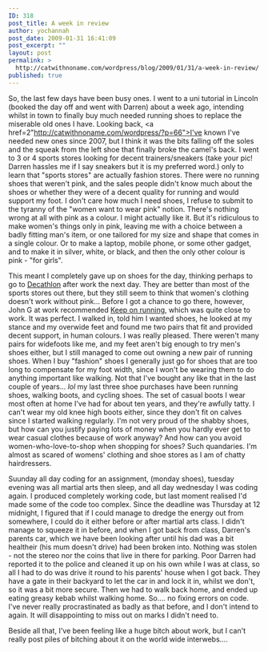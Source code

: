 ```yaml
---
ID: 318
post_title: A week in review
author: yochannah
post_date: 2009-01-31 16:41:09
post_excerpt: ""
layout: post
permalink: >
  http://catwithnoname.com/wordpress/blog/2009/01/31/a-week-in-review/
published: true
---
```

So, the last few days have been busy ones. I went to a uni tutorial in Lincoln (booked the day off and went with Darren) about a week ago, intending whilst in town to finally buy much needed running shoes to replace the miserable old ones I have. Looking back, <a href=2"http://catwithnoname.com/wordpress/?p=66">I've known I've needed new ones since 2007</a>, but I think it was the bits falling off the soles and the squeak from the left shoe that finally broke the camel's back. I went to 3 or 4 sports stores looking for decent trainers/sneakers (take your pic! Darren hassles me if I say sneakers but it is my preferred word.) only to learn that "sports stores" are actually fashion stores. There were no running shoes that weren't pink, and the sales people didn't know much about the shoes or whether they were of a decent quality for running and would support my foot. I don't care how much I need shoes, I refuse to submit to the tyranny of the "women want to wear pink" notion. There's nothing wrong at all with pink as a colour. I might actually like it. But it's ridiculous to make women's things only in pink, leaving me with a choice between a badly fitting man's item, or one tailored for my size and shape that comes in a single colour. Or to make a laptop,  mobile phone, or some other gadget, and to make it in silver, white, or black, and then the only other colour is pink - "for girls". 

This meant I completely gave up on shoes for the day, thinking perhaps to go to <a href="http://www.decathlon.co.uk/EN/">Decathlon</a> after work the next day. They are better than most of the sports stores out there, but they still seem to think that women's clothing doesn't work without pink... Before I got a chance to go there, however, John G at work recommended <a href="http://www.keep-on-running.co.uk/">Keep on running</a>, which was quite close to work. It was perfect. I walked in, told him I wanted shoes, he looked at my stance and my overwide feet and found me two pairs that fit and provided decent support, in human colours. I was really pleased. There weren't many pairs for widefoots like me, and my feet aren't big enough to try men's shoes either, but I still managed to come out owning a new pair of running shoes. When I buy "fashion" shoes I generally just go for shoes that are too long to compensate for my foot width, since I won't be wearing them to do anything important like walking. Not that I've bought any like that in the last couple of years... *lol* my last three shoe purchases have been running shoes, walking boots, and cycling shoes. The set of casual boots I wear most often at home I've had for about ten years, and they're awfully tatty. I can't wear my old knee high boots either, since they don't fit on calves since I started walking regularly. I'm not very proud of the shabby shoes, but how can you justify paying lots of money when you hardly ever get to wear casual clothes because of work anyway? And how can you avoid women-who-love-to-shop when shopping for shoes? Such quandaries. I'm almost as scared of womens' clothing and shoe stores as I am of chatty hairdressers.

Suunday all day coding for an assignment, (monday shoes), tuesday evening was all martial arts then sleep, and all day wednesday I was coding again. I produced completely working code, but last moment realised I'd made some of the code too complex. Since the deadline was Thursday at 12 midnight, I figured that if I could manage to dredge the energy out from somewhere, I could do it either before or after martial arts class. I didn't manage to squeeze it in before, and when I got back from class, Darren's parents car, which we have been looking after until his dad was a bit healtheir (his mum doesn't drive) had been broken into. Nothing was stolen - not the stereo nor the coins that live in there for parking. Poor Darren had reported it to the police and cleaned it up on his own while I was at class, so all I had to do was drive it round to his parents' house when I got back. They have a gate in their backyard to let the car in and lock it in, whilst we don't, so it was a bit more secure. Then we had to walk back home, and ended up eating greasy kebab whilst walking home. So.... no fixing errors on code. I've never really procrastinated as badly as that before, and I don't intend to again. It will disappointing to miss out on marks I didn't need to. 

Beside all that, I've been feeling like a huge bitch about work, but I can't really post piles of bitching about it on the world wide interwebs....